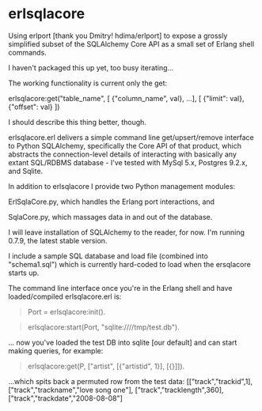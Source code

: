erlsqlacore
===========

Using erlport [thank you Dmitry! hdima/erlport] to expose a grossly simplified subset of the SQLAlchemy Core API as a small set of Erlang shell commands.

I haven't packaged this up yet, too busy iterating...

The working functionality is current only the get:

erlsqlacore:get("table_name", [ {"column_name", val}, ...], 
			      [ {"limit": val}, {"offset": val} ])

I should describe this thing better, though.

erlsqlacore.erl delivers a simple command line get/upsert/remove interface to Python SQLAlchemy, specifically the Core API of that product, which abstracts the connection-level details of interacting with basically any extant SQL/RDBMS database - I've tested with MySql 5.x, Postgres 9.2.x, and Sqlite. 

In addition to erlsqlacore I provide two Python management modules:

ErlSqlaCore.py, which handles the Erlang port interactions, and

SqlaCore.py, which massages data in and out of the database.

I will leave installation of SQLAlchemy to the reader, for now. I'm running 0.7.9, the latest stable version. 

I include a sample SQL database and load file (combined into "schema1.sql") which is currently hard-coded to load when the ersqlacore starts up.

The command line interface once you're in the Erlang shell and have loaded/compiled erlsqlacore.erl is:

> Port = erlsqlacore:init(). 

> erlsqlacore:start(Port, "sqlite:////tmp/test.db").

... now you've loaded the test DB into sqlite [our default] and can start making queries, for example:

> erlsqlacore:get(P, ["artist", [{"artistid", 1}], [{}]]).

...which spits back a permuted row from the test data:
[["track","trackid",1],
 ["track","trackname","love song one"],
 ["track","tracklength",360],
 ["track","trackdate","2008-08-08"]
